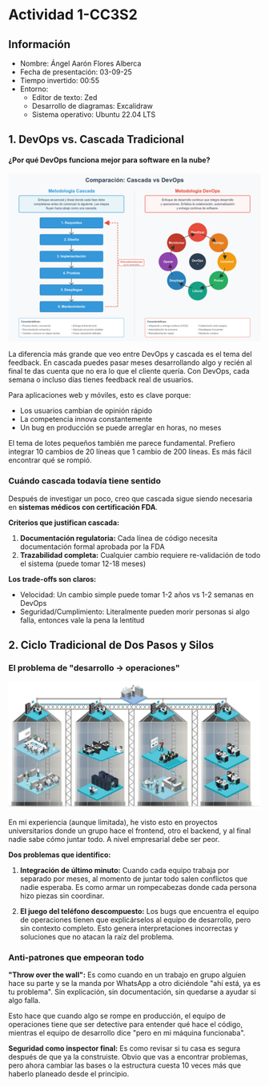 # Actividad 1-CC3S2

## Información

- Nombre: Ángel Aarón Flores Alberca
- Fecha de presentación: 03-09-25
- Tiempo invertido: 00:55
- Entorno:
  - Editor de texto: Zed
  - Desarrollo de diagramas: Excalidraw
  - Sistema operativo: Ubuntu 22.04 LTS


## 1. DevOps vs. Cascada Tradicional
#### ¿Por qué DevOps funciona mejor para software en la nube?

![DevOps vs Cascada](imagenes/devops-vs-cascada.png)

La diferencia más grande que veo entre DevOps y cascada es el tema del feedback. En cascada puedes pasar meses desarrollando algo y recién al final te das cuenta que no era lo que el cliente quería. Con DevOps, cada semana o incluso días tienes feedback real de usuarios.

Para aplicaciones web y móviles, esto es clave porque:
- Los usuarios cambian de opinión rápido
- La competencia innova constantemente
- Un bug en producción se puede arreglar en horas, no meses

El tema de lotes pequeños también me parece fundamental. Prefiero integrar 10 cambios de 20 líneas que 1 cambio de 200 líneas. Es más fácil encontrar qué se rompió.

### Cuándo cascada todavía tiene sentido

Después de investigar un poco, creo que cascada sigue siendo necesaria en **sistemas médicos con certificación FDA**.

**Criterios que justifican cascada:**
1. **Documentación regulatoria:** Cada línea de código necesita documentación formal aprobada por la FDA
2. **Trazabilidad completa:** Cualquier cambio requiere re-validación de todo el sistema (puede tomar 12-18 meses)

**Los trade-offs son claros:**
- Velocidad: Un cambio simple puede tomar 1-2 años vs 1-2 semanas en DevOps
- Seguridad/Cumplimiento: Literalmente pueden morir personas si algo falla, entonces vale la pena la lentitud


## 2. Ciclo Tradicional de Dos Pasos y Silos

### El problema de "desarrollo → operaciones"

![Silos Organizacionales](imagenes/silos-equipos.jpeg)

En mi experiencia (aunque limitada), he visto esto en proyectos universitarios donde un grupo hace el frontend, otro el backend, y al final nadie sabe cómo juntar todo. A nivel empresarial debe ser peor.

**Dos problemas que identifico:**

1. **Integración de último minuto:** Cuando cada equipo trabaja por separado por meses, al momento de juntar todo salen conflictos que nadie esperaba. Es como armar un rompecabezas donde cada persona hizo piezas sin coordinar.

2. **El juego del teléfono descompuesto:** Los bugs que encuentra el equipo de operaciones tienen que explicárselos al equipo de desarrollo, pero sin contexto completo. Esto genera interpretaciones incorrectas y soluciones que no atacan la raíz del problema.

### Anti-patrones que empeoran todo

**"Throw over the wall":**
Es como cuando en un trabajo en grupo alguien hace su parte y se la manda por WhatsApp a otro diciéndole "ahí está, ya es tu problema". Sin explicación, sin documentación, sin quedarse a ayudar si algo falla.

Esto hace que cuando algo se rompe en producción, el equipo de operaciones tiene que ser detective para entender qué hace el código, mientras el equipo de desarrollo dice "pero en mi máquina funcionaba".

**Seguridad como inspector final:**
Es como revisar si tu casa es segura después de que ya la construiste. Obvio que vas a encontrar problemas, pero ahora cambiar las bases o la estructura cuesta 10 veces más que haberlo planeado desde el principio.
